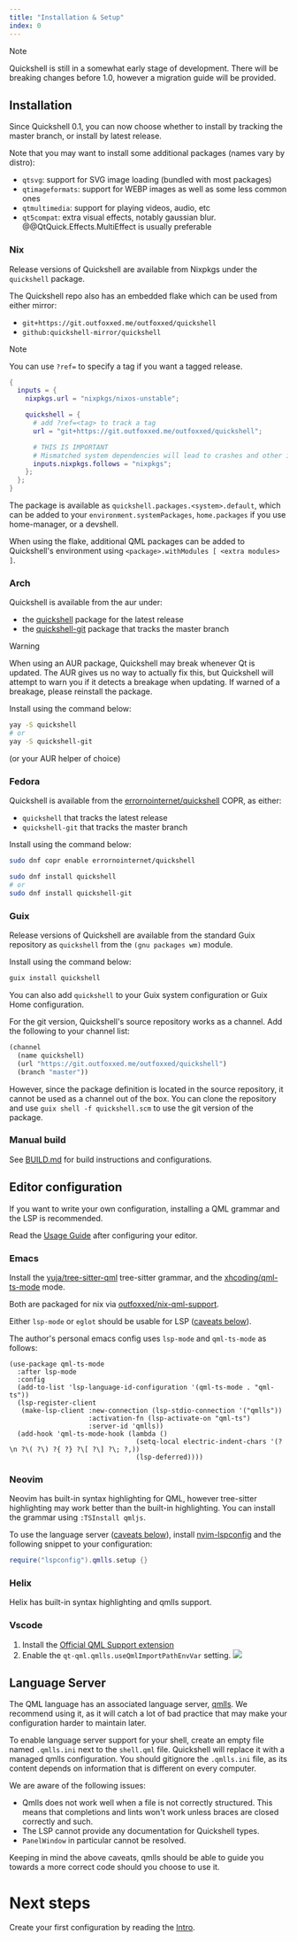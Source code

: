 ```yaml
---
title: "Installation & Setup"
index: 0
---
```

> [!NOTE]
> Quickshell is still in a somewhat early stage of development.
> There will be breaking changes before 1.0, however a migration guide will be provided.

## Installation

Since Quickshell 0.1, you can now choose whether to install by tracking the master branch,
or install by latest release.

Note that you may want to install some additional packages (names vary by distro):
- `qtsvg`: support for SVG image loading (bundled with most packages)
- `qtimageformats`: support for WEBP images as well as some less common ones
- `qtmultimedia`: support for playing videos, audio, etc
- `qt5compat`: extra visual effects, notably gaussian blur. @@QtQuick.Effects.MultiEffect is usually preferable

### Nix
Release versions of Quickshell are available from Nixpkgs under the `quickshell` package.

The Quickshell repo also has an embedded flake which can be used from either mirror:
- `git+https://git.outfoxxed.me/outfoxxed/quickshell`
- `github:quickshell-mirror/quickshell`

> [!NOTE]
> You can use `?ref=` to specify a tag if you want a tagged release.

```nix
{
  inputs = {
    nixpkgs.url = "nixpkgs/nixos-unstable";

    quickshell = {
      # add ?ref=<tag> to track a tag
      url = "git+https://git.outfoxxed.me/outfoxxed/quickshell";

      # THIS IS IMPORTANT
      # Mismatched system dependencies will lead to crashes and other issues.
      inputs.nixpkgs.follows = "nixpkgs";
    };
  };
}
```

The package is available as `quickshell.packages.<system>.default`, which can be added to
your `environment.systemPackages`, `home.packages` if you use home-manager, or a devshell.

When using the flake, additional QML packages can be added to Quickshell's environment using
`<package>.withModules [ <extra modules> ]`.

### Arch
Quickshell is available from the aur under:
- the [quickshell](https://aur.archlinux.org/packages/quickshell) package for the latest release
- the [quickshell-git](https://aur.archlinux.org/packages/quickshell-git) package that tracks the master branch

> [!WARNING]
> When using an AUR package, Quickshell may break whenever Qt is updated.
> The AUR gives us no way to actually fix this, but Quickshell will attempt to
> warn you if it detects a breakage when updating. If warned of a breakage,
> please reinstall the package.

Install using the command below:
```sh
yay -S quickshell
# or
yay -S quickshell-git
```
(or your AUR helper of choice)

### Fedora
Quickshell is available from the [errornointernet/quickshell] COPR, as either:
- `quickshell` that tracks the latest release
- `quickshell-git` that tracks the master branch

[errornointernet/quickshell]: https://copr.fedorainfracloud.org/coprs/errornointernet/quickshell

Install using the command below:
```sh
sudo dnf copr enable errornointernet/quickshell

sudo dnf install quickshell
# or
sudo dnf install quickshell-git
```

### Guix
Release versions of Quickshell are available from the standard Guix repository
as `quickshell` from the `(gnu packages wm)` module.

Install using the command below:
```sh
guix install quickshell
```

You can also add `quickshell` to your Guix system configuration or Guix Home configuration.

For the git version, Quickshell's source repository works as a channel.
Add the following to your channel list:

```scheme
(channel
  (name quickshell)
  (url "https://git.outfoxxed.me/outfoxxed/quickshell")
  (branch "master"))
```

However, since the package definition is located in the source repository, it cannot be used
as a channel out of the box. You can clone the repository and use `guix shell -f quickshell.scm`
to use the git version of the package.

### Manual build
See [BUILD.md](https://git.outfoxxed.me/quickshell/quickshell/src/branch/master/BUILD.md)
for build instructions and configurations.

## Editor configuration
If you want to write your own configuration, installing a QML grammar and the LSP is recommended.

Read the [Usage Guide](@docs/guide) after configuring your editor.

### Emacs
Install the [yuja/tree-sitter-qml](https://github.com/yuja/tree-sitter-qmljs) tree-sitter grammar,
and the [xhcoding/qml-ts-mode](https://github.com/xhcoding/qml-ts-mode) mode.

Both are packaged for nix via [outfoxxed/nix-qml-support](https://git.outfoxxed.me/outfoxxed/nix-qml-support).

Either `lsp-mode` or `eglot` should be usable for LSP ([caveats below](#language-server)).

The author's personal emacs config uses `lsp-mode` and `qml-ts-mode` as follows:
```elisp
(use-package qml-ts-mode
  :after lsp-mode
  :config
  (add-to-list 'lsp-language-id-configuration '(qml-ts-mode . "qml-ts"))
  (lsp-register-client
   (make-lsp-client :new-connection (lsp-stdio-connection '("qmlls"))
                    :activation-fn (lsp-activate-on "qml-ts")
                    :server-id 'qmlls))
  (add-hook 'qml-ts-mode-hook (lambda ()
                                (setq-local electric-indent-chars '(?\n ?\( ?\) ?{ ?} ?\[ ?\] ?\; ?,))
                                (lsp-deferred))))
```

### Neovim
Neovim has built-in syntax highlighting for QML, however tree-sitter highlighting
may work better than the built-in highlighting. You can install the grammar
using `:TSInstall qmljs`.

To use the language server ([caveats below](#language-server)),
install [nvim-lspconfig](https://github.com/neovim/nvim-lspconfig)
and the following snippet to your configuration:

```lua
require("lspconfig").qmlls.setup {}
```

### Helix
Helix has built-in syntax highlighting and qmlls support.

### Vscode
1. Install the [Official QML Support extension]
2. Enable the `qt-qml.qmlls.useQmlImportPathEnvVar` setting.
![](/assets/images/vscode-qml-env.png)

[Official QML Support extension]: https://marketplace.visualstudio.com/items?itemName=TheQtCompany.qt-qml

## Language Server
The QML language has an associated language server,
[qmlls](https://doc.qt.io/qt-6/qtqml-tooling-qmlls.html).
We recommend using it, as it will catch a lot of bad practice that may
make your configuration harder to maintain later.

To enable language server support for your shell, create an empty file named `.qmlls.ini`
next to the `shell.qml` file. Quickshell will replace it with a managed qmlls configuration.
You should gitignore the `.qmlls.ini` file, as its content depends on information that
is different on every computer.

We are aware of the following issues:
- Qmlls does not work well when a file is not correctly structured.
  This means that completions and lints won't work unless braces are closed
  correctly and such.
- The LSP cannot provide any documentation for Quickshell types.
- `PanelWindow` in particular cannot be resolved.

Keeping in mind the above caveats, qmlls should be able to guide you towards a
more correct code should you choose to use it.

# Next steps

Create your first configuration by reading the [Intro](@docs/guide/introduction).
